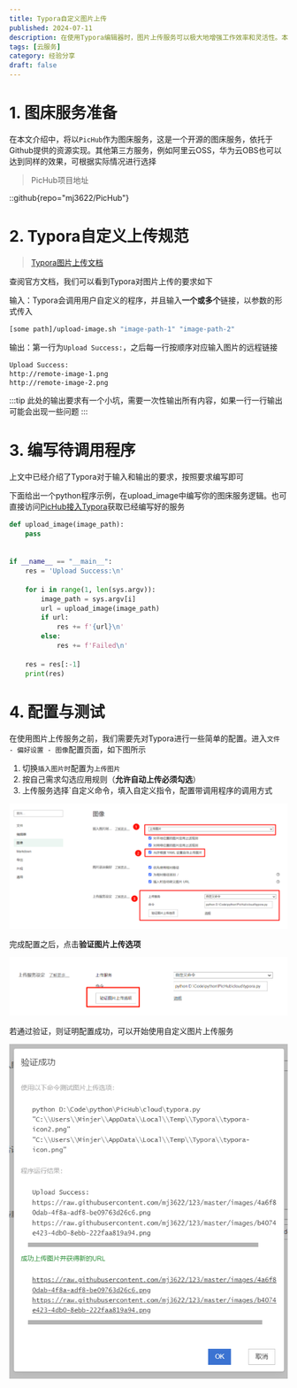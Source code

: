 ```yaml
---
title: Typora自定义图片上传
published: 2024-07-11
description: 在使用Typora编辑器时，图片上传服务可以极大地增强工作效率和灵活性。本文将介绍如何配置Typora以使用自定义服务进行图片上传，让您可以无缝地将图片直接上传到您喜欢的云存储平台。通过简单的配置，您可以轻松管理和分享图片。
tags: [云服务]
category: 经验分享
draft: false
---
```

# 1. 图床服务准备

在本文介绍中，将以`PicHub`作为图床服务，这是一个开源的图床服务，依托于Github提供的资源实现。其他第三方服务，例如阿里云OSS，华为云OBS也可以达到同样的效果，可根据实际情况进行选择



> PicHub项目地址

::github{repo="mj3622/PicHub"}



# 2. Typora自定义上传规范

> [Typora图片上传文档](https://support.typora.io/Upload-Image/#custom)

查阅官方文档，我们可以看到Typora对图片上传的要求如下



输入：Typora会调用用户自定义的程序，并且输入**一个或多个**链接，以参数的形式传入

```sh
[some path]/upload-image.sh "image-path-1" "image-path-2"
```



输出：第一行为`Upload Success:`，之后每一行按顺序对应输入图片的远程链接

```
Upload Success:
http://remote-image-1.png
http://remote-image-2.png
```

:::tip
此处的输出要求有一个小坑，需要一次性输出所有内容，如果一行一行输出可能会出现一些问题
:::


# 3. 编写待调用程序

上文中已经介绍了Typora对于输入和输出的要求，按照要求编写即可



下面给出一个python程序示例，在upload_image中编写你的图床服务逻辑。也可直接访问[PicHub接入Typora](https://github.com/mj3622/PicHub/blob/master/docs/接入Typora.md)获取已经编写好的服务

```py
def upload_image(image_path):
	pass


if __name__ == "__main__":
    res = 'Upload Success:\n'
    
    for i in range(1, len(sys.argv)):
        image_path = sys.argv[i]
        url = upload_image(image_path)
        if url:
            res += f'{url}\n'
        else:
            res += f'Failed\n'

    res = res[:-1]
    print(res)
```



# 4. 配置与测试

在使用图片上传服务之前，我们需要先对Typora进行一些简单的配置。进入`文件 - 偏好设置 - 图像`配置页面，如下图所示 

1. 切换`插入图片时`配置为`上传图片`
2. 按自己需求勾选应用规则（**允许自动上传必须勾选**）
3. 上传服务选择`自定义命令，填入自定义指令，配置带调用程序的调用方式

![image-20240711130537774](./assets/image-20240711130537774.png)





完成配置之后，点击**验证图片上传选项**

![image-20240711131423223](./assets/image-20240711131423223.png)



若通过验证，则证明配置成功，可以开始使用自定义图片上传服务

![image-20240711131406790](./assets/image-20240711131406790.png)
